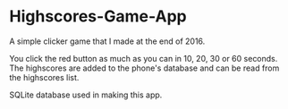 # Highscores-Game-App

A simple clicker game that I made at the end of 2016.

You click the red button as much as you can in 10, 20, 30 or 60 seconds. The highscores are added to the phone's database and can be read from the highscores list.

SQLite database used in making this app.
